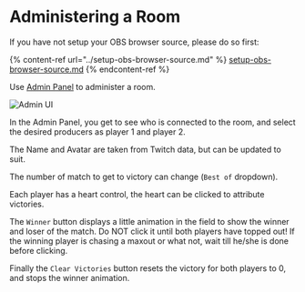 # Administering a Room

If you have not setup your OBS browser source, please do so first:

{% content-ref url="../setup-obs-browser-source.md" %}
[setup-obs-browser-source.md](../setup-obs-browser-source.md)
{% endcontent-ref %}

Use [Admin Panel](https://nestrischamps.herokuapp.com/room/admin) to administer a room.

![Admin UI](https://nestrischamps.herokuapp.com/docs/admin\_ui.png)

In the Admin Panel, you get to see who is connected to the room, and select the desired producers as player 1 and player 2.

The Name and Avatar are taken from Twitch data, but can be updated to suit.

The number of match to get to victory can change (`Best of` dropdown).

Each player has a heart control, the heart can be clicked to attribute victories.

The `Winner` button displays a little animation in the field to show the winner and loser of the match. Do NOT click it until both players have topped out! If the winning player is chasing a maxout or what not, wait till he/she is done before clicking.

Finally the `Clear Victories` button resets the victory for both players to 0, and stops the winner animation.

